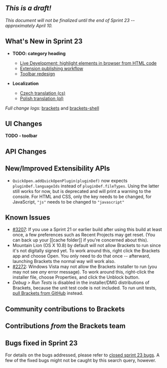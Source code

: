 _This is a draft!_
--------------------
_This document will not be finalized until the end of Sprint 23 -- approximately April 10._

What's New in Sprint 23
-----------------------
* **TODO: category heading**
    * [Live Development: highlight elements in browser from HTML code](https://trello.com/card/5-live-development-highlight-html-elements-in-browser-from-html/4f90a6d98f77505d7940ce88/565)
    * [Extension publishing workflow](https://trello.com/card/5-extension-publishing/4f90a6d98f77505d7940ce88/788)
    * [Toolbar redesign](https://trello.com/card/2-ux-implement-toolbar/4f90a6d98f77505d7940ce88/785)

* **Localization**
    * [Czech translation (cs)](https://github.com/adobe/brackets/pull/3150)
    * [Polish translation (pl)](https://github.com/adobe/brackets/pull/3235)

_Full change logs:_ [brackets](https://github.com/adobe/brackets/compare/sprint-22...sprint-23#commits_bucket) and [brackets-shell](https://github.com/adobe/brackets-shell/compare/sprint-22...sprint-23#commits_bucket)


UI Changes
----------
**TODO - toolbar**


API Changes
-----------

New/Improved Extensibility APIs
-------------------------------

* `QuickOpen.addQuickOpenPlugin(pluginDef)` now expects `pluginDef.languageIds` instead of `pluginDef.fileTypes`. Using the latter still works for now, but is deprecated and will print a warning to the console. For HTML and CSS, only the key needs to be changed, for JavaScript, `"js"` needs to be changed to `"javascript"`

Known Issues
------------
* [#3207](https://github.com/adobe/brackets/issues/3207): If you use a Sprint 21 or earlier build after using this build at least once, a few preferences such as Recent Projects may get reset. (You can back up your [[cache folder]] if you're concerned about this).
* Mountain Lion (OS X 10.8) by default will not allow Brackets to run since it's not digitally signed yet.  To work around this, right click the Brackets app and choose Open.  You only need to do that once -- afterward, launching Brackets the normal way will work also.
* [#2272](https://github.com/adobe/brackets/issues/2272): Windows Vista may not allow the Brackets installer to run (you may not see _any_ error message). To work around this, right-click the installer file, choose Properties, and click the Unblock button.
* _Debug > Run Tests_ is disabled in the installer/DMG distributions of Brackets, because the unit test code is not included. To run unit tests, [pull Brackets from GitHub](https://github.com/adobe/brackets/wiki/How-to-Hack-on-Brackets#wiki-getcode) instead.

Community contributions to Brackets
-----------------------------------

Contributions _from_ the Brackets team
--------------------------------------

Bugs fixed in Sprint 23
-----------------------
For details on the bugs addressed, please refer to [closed sprint 23 bugs](https://github.com/adobe/brackets/issues?labels=&milestone=10&state=closed). A few of the fixed bugs might not be caught by this search query, however.